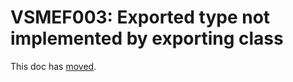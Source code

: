# VSMEF003: Exported type not implemented by exporting class

This doc has [moved](https://microsoft.github.io/vs-mef/analyzers/VSMEF003.html).
